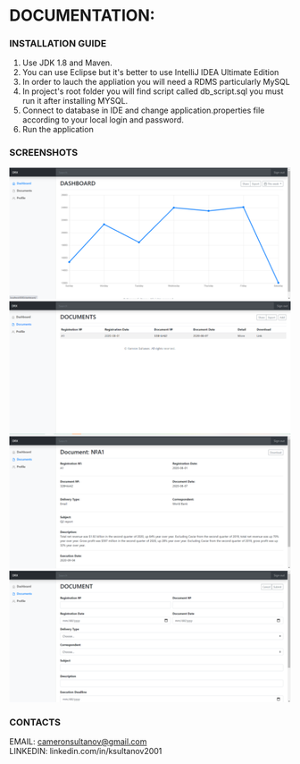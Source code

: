 # DOCUMENTATION:

### INSTALLATION GUIDE
1. Use JDK 1.8 and Maven.<br>
2. You can use Eclipse but it's better to use IntelliJ IDEA Ultimate Edition<br>
3. In order to lauch the appliation you will need a RDMS particularly MySQL<br>
4. In project's root folder you will find script called db_script.sql you must run it after installing MYSQL.<br>
5. Connect to database in IDE and change application.properties file according to your local login and password.<br>
6. Run the application
### SCREENSHOTS
![alt text](https://github.com/camerons2001/drx/blob/master/docs/screenshots/dashboard.png "dashboard")
![alt text](https://github.com/camerons2001/drx/blob/master/docs/screenshots/doc-list.png "doc-list")
![alt text](https://github.com/camerons2001/drx/blob/master/docs/screenshots/doc-info.png "doc-info")
![alt text](https://github.com/camerons2001/drx/blob/master/docs/screenshots/doc-form.png "doc-from")

### CONTACTS
EMAIL: cameronsultanov@gmail.com<br>
LINKEDIN: linkedin.com/in/ksultanov2001
